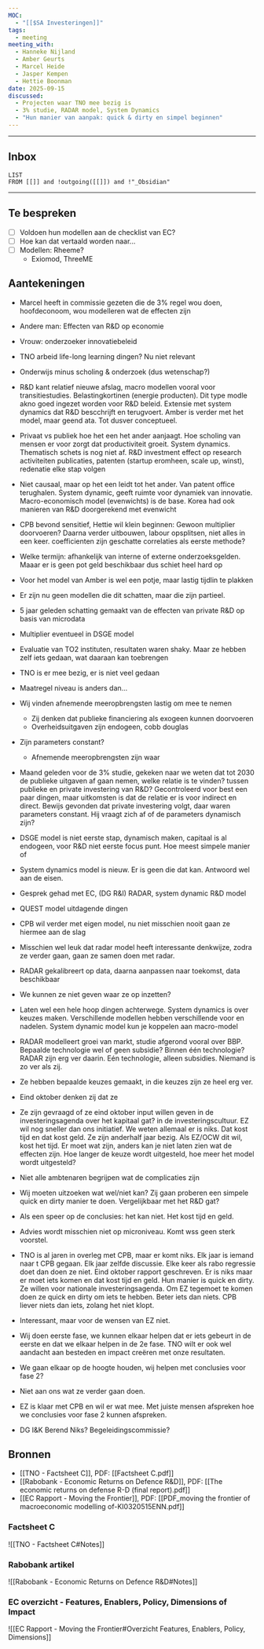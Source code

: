 ```yaml
---
MOC:
  - "[[$SA Investeringen]]"
tags:
  - meeting
meeting_with:
  - Hanneke Nijland
  - Amber Geurts
  - Marcel Heide
  - Jasper Kempen
  - Hettie Boonman
date: 2025-09-15
discussed:
  - Projecten waar TNO mee bezig is
  - 3% studie, RADAR model, System Dynamics
  - "Hun manier van aanpak: quick & dirty en simpel beginnen"
---
```

---
## Inbox
```dataview
LIST
FROM [[]] and !outgoing([[]]) and !"_Obsidian"
```
---
## Te bespreken

- [ ] Voldoen hun modellen aan de checklist van EC?
- [ ] Hoe kan dat vertaald worden naar...
- [ ] Modellen: Rheeme?
	- Exiomod, ThreeME
## Aantekeningen

- Marcel heeft in commissie gezeten die de 3% regel wou doen, hoofdeconoom, wou modelleren wat de effecten zijn
- Andere man: Effecten van R&D op economie
- Vrouw: onderzoeker innovatiebeleid
- TNO arbeid life-long learning dingen? Nu niet relevant
- Onderwijs minus scholing & onderzoek (dus wetenschap?)

- R&D kant relatief nieuwe afslag, macro modellen vooral voor transitiestudies. Belastingkortinen (energie producten). Dit type modle akno goed ingezet worden voor R&D beleid. Extensie met system dynamics dat R&D bescchrijft en terugvoert. Amber is verder met het model, maar geend ata. Tot dusver conceptueel.

- Privaat vs publiek hoe het een het ander aanjaagt. Hoe scholing van mensen er voor zorgt dat productiviteit groeit. System dynamics. Thematisch schets is nog niet af. R&D investment effect op research activiteiten publicaties, patenten (startup eromheen, scale up, winst), redenatie elke stap volgen
- Niet causaal, maar op het een leidt tot het ander. Van patent office terughalen. System dynamic, geeft ruimte voor dynamiek van innovatie. Macro-economisch model (evenwichts) is de base. Korea had ook manieren van R&D doorgerekend met evenwicht
- CPB bevond sensitief, Hettie wil klein beginnen: Gewoon multiplier doorvoeren? Daarna verder uitbouwen, labour opsplitsen, niet alles in een keer. coefficienten zijn geschatte correlaties als eerste methode?
- Welke termijn: afhankelijk van interne of externe onderzoeksgelden. Maaar er is geen pot geld beschikbaar dus schiet heel hard op
- Voor het model van Amber is wel een potje, maar lastig tijdlin te plakken
- Er zijn nu geen modellen die dit schatten, maar die zijn partieel.
- 5 jaar geleden schatting gemaakt van de effecten van private R&D op basis van microdata
- Multiplier eventueel in DSGE model
- Evaluatie van TO2 instituten, resultaten waren shaky. Maar ze hebben zelf iets gedaan, wat daaraan kan toebrengen
- TNO is er mee bezig, er is niet veel gedaan
- Maatregel niveau is anders dan...
- Wij vinden afnemende meeropbrengsten lastig om mee te nemen
	- Zij denken dat publieke financiering als exogeen kunnen doorvoeren
	- Overheidsuitgaven zijn endogeen, cobb douglas
- Zijn parameters constant?
	- Afnemende meeropbrengsten zijn waar
- Maand geleden voor de 3% studie, gekeken naar we weten dat tot 2030 de publieke uitgaven af gaan nemen, welke relatie is te vinden? tussen publieke en private investering van R&D? Gecontroleerd voor best een paar dingen, maar uitkomsten is dat de relatie er is voor indirect en direct. Bewijs gevonden dat private investering volgt, daar waren parameters constant. Hij vraagt zich af of de parameters dynamisch zijn?
- DSGE model is niet eerste stap, dynamisch maken, capitaal is al endogeen, voor R&D niet eerste focus punt. Hoe meest simpele manier of 
- System dynamics model is nieuw. Er is geen die dat kan. Antwoord wel aan de eisen. 
- Gesprek gehad met EC, (DG R&I) RADAR, system dynamic R&D model
- QUEST model uitdagende dingen
- CPB wil verder met eigen model, nu niet misschien nooit gaan ze hiermee aan de slag
- Misschien wel leuk dat radar model heeft interessante denkwijze, zodra ze verder gaan, gaan ze samen doen met radar.
- RADAR gekalibreert op data, daarna aanpassen naar toekomst, data beschikbaar
- We kunnen ze niet geven waar ze op inzetten?
- Laten wel een hele hoop dingen achterwege. System dynamics is over keuzes maken. Verschillende modellen hebben verschillende voor en nadelen. System dynamic model kun je koppelen aan macro-model
- RADAR modelleert groei van markt, studie afgerond vooral over BBP. Bepaalde technologie wel of geen subsidie? Binnen één technologie? RADAR zijn erg ver daarin. Eén technologie, alleen subsidies. Niemand is zo ver als zij.
- Ze hebben bepaalde keuzes gemaakt, in die keuzes zijn ze heel erg ver.
- Eind oktober denken zij dat ze 
- Ze zijn gevraagd of ze eind oktober input willen geven in de investeringsagenda over het kapitaal gat? in de investeringscultuur. EZ wil nog sneller dan ons initiatief. We weten allemaal er is niks. Dat kost tijd en dat kost geld. Ze zijn anderhalf jaar bezig. Als EZ/OCW dit wil, kost het tijd. Er moet wat zijn, anders kan je niet laten zien wat de effecten zijn. Hoe langer de keuze wordt uitgesteld, hoe meer het model wordt uitgesteld?
- Niet alle ambtenaren begrijpen wat de complicaties zijn
- Wij moeten uitzoeken wat wel/niet kan? Zij gaan proberen een simpele quick en dirty manier te doen. Vergelijkbaar met het R&D gat?
- Als een speer op de conclusies: het kan niet. Het kost tijd en geld.
- Advies wordt misschien niet op microniveau. Komt wss geen sterk voorstel.
- TNO is al jaren in overleg met CPB, maar er komt niks. Elk jaar is iemand naar t CPB gegaan. Elk jaar zelfde discussie. Elke keer als rabo regressie doet dan doen ze niet. Eind oktober rapport geschreven. Er is niks maar er moet iets komen en dat kost tijd en geld. Hun manier is quick en dirty. Ze willen voor nationale investeringsagenda. Om EZ tegemoet te komen doen ze quick en dirty om iets te hebben. Beter iets dan niets. CPB liever niets dan iets, zolang het niet klopt.
- Interessant, maar voor de wensen van EZ niet.
- Wij doen eerste fase, we kunnen elkaar helpen dat er iets gebeurt in de eerste en dat we elkaar helpen in de 2e fase. TNO wilt er ook wel aandacht aan besteden en impact creëren met onze resultaten.
- We gaan elkaar op de hoogte houden, wij helpen met conclusies voor fase 2?
- Niet aan ons wat ze verder gaan doen.
- EZ is klaar met CPB en wil er wat mee. Met juiste mensen afspreken hoe we conclusies voor fase 2 kunnen afspreken.
- DG I&K Berend Niks? Begeleidingscommissie?

## Bronnen

- [[TNO - Factsheet C]], PDF: [[Factsheet C.pdf]]
- [[Rabobank - Economic Returns on Defence R&D]], PDF: [[The economic returns on defense R-D (final report).pdf]]
- [[EC Rapport - Moving the Frontier]], PDF: [[PDF_moving the frontier of macroeconomic modelling of-KI0320515ENN.pdf]]

### Factsheet C

![[TNO - Factsheet C#Notes]]

### Rabobank artikel

![[Rabobank - Economic Returns on Defence R&D#Notes]]


### EC overzicht - Features, Enablers, Policy, Dimensions of Impact

![[EC Rapport - Moving the Frontier#Overzicht Features, Enablers, Policy, Dimensions]]